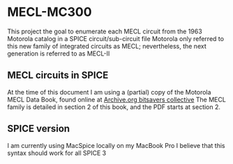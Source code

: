 # MECL-MC300

This project the goal to enumerate each MECL circuit from the 1963 Motorola catalog in a SPICE circuit/sub-circuit file
Motorola only referred to this new family of integrated circuits as MECL; nevertheless, the next generation is referred to as MECL-II

## MECL circuits in SPICE

At the time of this document I am using a (partial) copy of the Motorola MECL Data Book, found online at [Archive.org bitsavers collective](https://ia801902.us.archive.org/25/items/bitsavers_motoroladactronics02MECL_15757786/02_MECL.pdf)
The MECL family is detailed in section 2 of this book, and the PDF starts at section 2.

## SPICE version

I am currently using MacSpice locally on my MacBook Pro
I believe that this syntax should work for all SPICE 3
